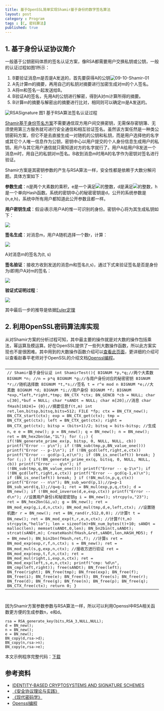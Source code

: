 ```yaml
---
title: 基于OpenSSL简单实现Shamir基于身份的数字签名算法
layout: post
category : Program
tags : [C, 密码算法]
published: true
---
```


## 1. 基于身份认证协议简介

一般基于公钥密码体质的签名认证方案，像RSA都需要用户交换私钥或公钥，一般的认证过程如图1所示：

1. B要验证消息m是否是A发送的，首先要获得A的公钥![09-10-Shamir-01][img01]
2. A先计算m的摘要，再用自己的私钥对摘要进行加密生成对m的个人签名。
3. A将m和签名一起发送给B。
4. B验证A的签名，先用A的公钥进行解密，得到A对m计算所得的摘要。
5. B计算m的摘要与解密出的摘要进行比对，相同则可以确定m是A发送的。

![RSASignature][img02]
图1 基于RSA算法签名认证过程

[Shamir基于身份签名方案][1]不需要通信双方用户间交换密钥，无需保存密钥簿、无须使用第三方服务就可进行安全通信和相互验证签名。虽然该方案任然是一种类公钥密码方案，但它不是去直接生成一对随机的公钥和私钥，而是用户选择他的名字或其它个人唯一信息作为公钥，密钥中心以用户提交的个人身份信息生成用户的私钥。用户与其它用户通信就只需知道对方的名字就行了。用户A给用户B发送一个消息m时，用自己的私钥对m签名。B收到消息m时用A的名字作为密钥对签名进行验证。

Shamir方案是其密钥参数的产生与RSA算法一样，安全性都是依赖于大数分解问题。具体方案如下：

**参数生成**：n是两个大素数的乘积，e是一个满足![][img03]的整数，d是满足![][img05]的整数，h是一个单向Hash函数。系统的密钥中心的秘密密钥是d，公开的系统参数是(n,e,h)，系统中所有用户都知道此公开参数且都一样。

**用户密钥生成**：假设i表示用户A的惟一可识别的身份。密钥中心将为其生成私钥如下：
    
![][img04]

**签名生成**：对消息m，用户A随机选择一个数r，计算：
	
![][img06]

A对消息m的签名为(t, s)

**签名验证**：接收方收到发送的消息m和签名(t,s)，通过下式来验证签名是否是身份为i即用户A对m的签名：
 
![][img07]

**验证式证明过程**：

![][img08]

其中最后一步的推导是依据[Euler定理](http://en.wikipedia.org/wiki/Euler_theorem)

## 2. 利用OpenSSL密码算法库实现

从对Shamir方案的分析过程可知，其中最主要的操作就是对大数的操作包括乘法，幂运算及模运算。好在OpenSSL提供了一些列大数操作函数，所以此方案实现也不是很困难。其中用到的大数操作函数介绍可以[查看此页面](http://linux.die.net/man/3/bn_mod_exp)，更详细的介绍可以查看赵春平老师对于OpenSSL的介绍文档[Openssl编程][2]。

<pre class="prettyprint lang-c">
<table class="prettyprint-table"><tbody><tr><td>
// Shamir基于身份认证
int ShamirTest(){
	BIGNUM	*p,*q;//两个大素数
	BIGNUM	*n; //n = p*q
	BIGNUM	*g;//与用户身份对应的秘密密钥
	BIGNUM	*r;//随机选择数
	BIGNUM	*t,*s;//签名 t = r^e mod n
	BIGNUM	*e;//大素数
	BIGNUM	*d;
	BIGNUM	*i;//用户身份
	BIGNUM	*f;
	BIGNUM	*exp,*left,*right,*tmp;
	BN_CTX	*ctx;
	BN_GENCB	*cb = NULL;
	char u[30],*buf = NULL;
	char *sANDt = NULL;
	char m[20];//消息
	char fHash[1024]= {0};//摘要信息f(t,m)
	int ret,len,bitsp,bitsq,bits=512;
	FILE *fp;


	ctx = BN_CTX_new();
	BN_CTX_start(ctx);
	exp = BN_CTX_get(ctx);
	tmp = BN_CTX_get(ctx);
	left = BN_CTX_get(ctx);
	right = BN_CTX_get(ctx);
	bitsp = (bits+1)/2;
	bitsq = bits-bitsp;

	//生成n，e
	e = BN_new();
	p = BN_new();
	q = BN_new();
	n = BN_new();
	ret = BN_hex2bn(&e,"1L");

	for (;;)
	{
		if(!BN_generate_prime_ex(p, bitsp, 0, NULL, NULL, cb))
			printf("Error -- p\n");
		if (!BN_sub(tmp,p,BN_value_one())) 
			printf("Error -- p-1\n");
		if (!BN_gcd(left,right,e,ctx)) 
			printf("Error -- gcd(p-1,e)\n");
		if (BN_is_one(left)) break;
	}
	for (;;)
	{
		if(!BN_generate_prime_ex(q, bitsq, 0, NULL, NULL, cb))
			printf("Error -- q\n");
		if (!BN_sub(tmp,q,BN_value_one())) 
			printf("Error -- q-1\n");
		if (!BN_gcd(left,right,e,ctx)) 
			printf("Error -- gcd(q-1,e)\n");
		if (BN_is_one(left)) break;
	}
	if (!BN_mul(n,p,q,ctx))
		printf("Error -- n\n");

	BN_sub_word(p,1);//p=p-1
	BN_sub_word(q,1);//q=q-1;
	ret = BN_mul(exp,p,q,ctx);
	d = BN_new();
	if (!BN_mod_inverse(d,e,exp,ctx)) 
		printf("Error -- d\n");

	//设置用户身份i和秘密密钥g
	i = BN_new();
	strcpy(u,"23");
	ret = BN_hex2bn(&i,u);
	g = BN_new();
	ret = BN_mod_exp(g,i,d,n,ctx);
	BN_mod_mul(tmp,d,e,left,ctx);
	//设置随机数r
	r = BN_new();
	ret = BN_rand(r,512,0,0);

	//计算t
	t = BN_new();
	ret = BN_mod_exp(t,r,e,n,ctx);

	//计算f(t,m)
	strcpy(m,"hello");
	len = sizeof(m)+BN_num_bytes(t)+10;
	sANDt = malloc(len);
	memset(sANDt,0,len);
	BN_bn2bin(t,sANDt);
	strcat(sANDt,m);
	CreateHash(fHash,&ret,sANDt,len,HASH_MD5);
	f = BN_new();
	BN_bin2bn(fHash,ret,f);
	//计算s
	ret = BN_mod_exp(exp,r,f,n,ctx);
	s = BN_new();
	ret = BN_mod_mul(s,g,exp,n,ctx);
	//接收方进行验证

	ret = BN_mod_exp(exp,t,f,n,ctx);
	ret = BN_mod_mul(right,i,exp,n,ctx);

	ret = BN_mod_exp(left,s,e,n,ctx);
	printf("cmp: %d\n", BN_cmp(left,right));


	free(sANDt);
	BN_free(left);
	BN_free(right); 
	BN_free(tmp);
	BN_free(exp);
	BN_free(f);
	BN_free(i);
	BN_free(e);
	BN_free(t);
	BN_free(s);
	BN_free(r);
	BN_free(d);
	BN_free(g); 
	BN_free(n); 
	BN_free(p);
	BN_free(q);  
	BN_CTX_free(ctx); 
	return 0;
}
</td></tr></tbody></table>
</pre>

因为Shamir方案参数参数与RSA算法一样，所以可以利用Openssl中RSA相关函数更方便的生成参数n，e和d。

	rsa = RSA_generate_key(bits,RSA_3,NULL,NULL);
	d = BN_new();
	n = BN_new();
	e = BN_new();
	BN_copy(d,rsa->d);
	BN_copy(n,rsa->n);
	BN_copy(e,rsa->e);

本文示例程序完整代码：[下载][3]

## 参考资料

* [IDENTITY-BASED  CRYPTOSYSTEMS  AND  SIGNATURE  SCHEMES][1]
* [《安全协议理论与实践》](http://book.douban.com/subject/5502860/)
* [《现代密码学》](http://book.douban.com/subject/2057795/)
* [Openssl编程][2]

[1]:http://www.springerlink.com/content/6a7k794f4eprhah3/fulltext.pdf?MUD=MP
[2]:http://pan.baidu.com/share/link?shareid=30835&uk=84790286
[3]:http://files.cnblogs.com/ljhero/ShamirScheme.rar
[img01]:http://pic.yupoo.com/ljhero/CfWqMUzk/93bDv.png
[img02]:http://pic.yupoo.com/ljhero/CfWuQRfD/yokIw.png
[img03]:http://pic.yupoo.com/ljhero/CfWqMXq5/TQwaV.png
[img04]:http://pic.yupoo.com/ljhero/CfWqMYlo/ozlL3.png
[img05]:http://pic.yupoo.com/ljhero/CfWtlflz/PvtLv.png
[img06]:http://pic.yupoo.com/ljhero/CfWqMZ9y/XpP4o.png
[img07]:http://pic.yupoo.com/ljhero/CfWqMZYD/gOblC.png
[img08]:http://pic.yupoo.com/ljhero/CfWtlhUj/eLsWo.png